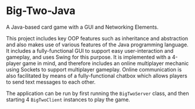 # Big-Two-Java

A Java-based card game with a GUI and Networking Elements.

This project includes key OOP features such as inheritance and abstraction and also makes use of various features of the Java programming language. 
It includes a fully-functional GUI to support easy user-interaction and gameplay, and uses Swing for this purpose.
It is implemented with a 4-player game in mind, and therefore includes an online multiplayer mechanic using Sockets to support multiplayer gameplay.
Online communication is also facilitated by means of a fully-functional chatbox which allows players to send text messages to each other.

The application can be run by first running the `BigTwoServer` class, and then starting 4 `BigTwoClient` instances to play the game.  
